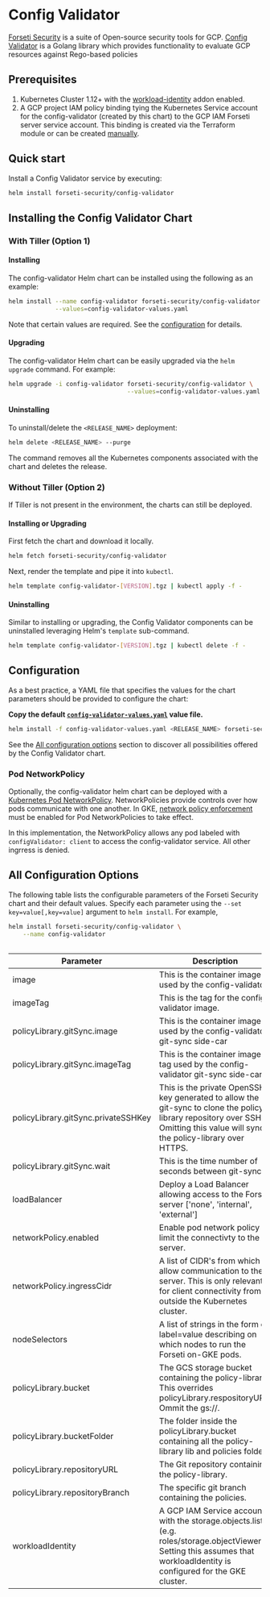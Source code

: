 # Config Validator

[Forseti Security](https://forsetisecurity.org/) is a suite of Open-source security tools for GCP.  [Config Validator](https://github.com/forseti-security/config-validator) is a Golang library which provides functionality to evaluate GCP resources against Rego-based policies

## Prerequisites

1. Kubernetes Cluster 1.12+ with the [workload-identity](https://cloud.google.com/kubernetes-engine/docs/how-to/workload-identity) addon enabled.
2. A GCP project IAM policy binding tying the Kubernetes Service account for the config-validator (created by this chart) to the GCP IAM Forseti server service account.  This binding is created via the Terraform module or can be created [manually](https://cloud.google.com/kubernetes-engine/docs/how-to/workload-identity#enable_workload_identity_on_a_new_cluster).

## Quick start
Install a Config Validator service by executing:

```bash
helm install forseti-security/config-validator
```

## Installing the Config Validator Chart

### With Tiller (Option 1)

#### Installing
The config-validator Helm chart can be installed using the following as an example:
```bash
helm install --name config-validator forseti-security/config-validator \
             --values=config-validator-values.yaml
```
Note that certain values are required.  See the [configuration](#configuration) for details.


#### Upgrading

The config-validator Helm chart can be easily upgraded via the ```helm upgrade``` command.  For example:
```bash
helm upgrade -i config-validator forseti-security/config-validator \
                                 --values=config-validator-values.yaml
```

#### Uninstalling

To uninstall/delete the `<RELEASE_NAME>` deployment:

```bash
helm delete <RELEASE_NAME> --purge
```

The command removes all the Kubernetes components associated with the chart and deletes the release.

### Without Tiller (Option 2)

If Tiller is not present in the environment, the charts can still be deployed.

#### Installing or Upgrading

First fetch the chart and download it locally.

```bash
helm fetch forseti-security/config-validator
```

Next, render the template and pipe it into `kubectl`. 

```bash
helm template config-validator-[VERSION].tgz | kubectl apply -f -
```

#### Uninstalling

Similar to installing or upgrading, the Config Validator components can be uninstalled leveraging Helm's `template` sub-command.

```bash
helm template config-validator-[VERSION].tgz | kubectl delete -f -
```

## Configuration

As a best practice, a YAML file that specifies the values for the chart parameters should be provided to configure the chart:

**Copy the default [`config-validator-values.yaml`](values.yaml) value file.**

```bash
helm install -f config-validator-values.yaml <RELEASE_NAME> forseti-security/config-validator
```

See the [All configuration options](#all-configuration-options) section to discover all possibilities offered by the Config Validator chart.

### Pod NetworkPolicy

Optionally, the config-validator helm chart can be deployed with a [Kubernetes Pod NetworkPolicy](https://kubernetes.io/docs/concepts/services-networking/network-policies/).  NetworkPolicies provide controls over how pods communicate with one another.  In GKE, [network policy enforcement](https://cloud.google.com/kubernetes-engine/docs/how-to/network-policy#using_network_policy_enforcement) must be enabled for Pod NetworkPolicies to take effect.

In this implementation, the NetworkPolicy allows any pod labeled with `configValidator: client` to access the config-validator service.  All other ingrress is denied.

## All Configuration Options

The following table lists the configurable parameters of the Forseti Security chart and their default values. Specify each parameter using the `--set key=value[,key=value]` argument to `helm install`. For example,

```bash
helm install forseti-security/config-validator \
    --name config-validator
    
```

| Parameter                                | Description                                    | Default|
| ----------------------------- | ------------------------------------ |------------------------------------------- |
| image          | This is the container image used by the config-validator  | `gcr.io/forseti-containers/config-validator` |
| imageTag       | This is the tag for the config-validator image.           | `latest` |
| policyLibrary.gitSync.image  | This is the container image used by the config-validator git-sync side-car | `gcr.io/google-containers/git-sync` |
| policyLibrary.gitSync.imageTag               | This is the container image tag used by the config-validator git-sync side-car | `v3.1.2` |
| policyLibrary.gitSync.privateSSHKey          | This is the private OpenSSH key generated to allow the git-sync to clone the policy library repository over SSH. Omitting this value will sync the policy-library over HTTPS. | `nil` |
| policyLibrary.gitSync.wait                   | This is the time number of seconds between git-syncs      | `30` |
| loadBalancer                  | Deploy a Load Balancer allowing access to the Forseti server ['none', 'internal', 'external'] | `none` |
| networkPolicy.enabled           | Enable pod network policy to limit the connectivty to the server. | `false` |
| networkPolicy.ingressCidr      | A list of CIDR's from which to allow communication to the server.  This is only relevant for client connectivity from outside the Kubernetes cluster. | `[]` |
| nodeSelectors                 | A list of strings in the form of label=value describing on which nodes to run the Forseti on-GKE pods. | `nil` |
| policyLibrary.bucket          | The GCS storage bucket containing the policy-library.  This overrides policyLibrary.respositoryURL. Ommit the gs://. | `nil` |
| policyLibrary.bucketFolder    | The folder inside the policyLibrary.bucket containing all the policy-library lib and policies folders | `policy-library` |
| policyLibrary.repositoryURL    | The Git repository containing the policy-library. | `https://github.com/forseti-security/policy-library` |
| policyLibrary.repositoryBranch | The specific git branch containing the policies. | `master` |
| workloadIdentity               | A GCP IAM Service account with the storage.objects.list (e.g. roles/storage.objectViewer) Setting this assumes that workloadIdentity is configured for the GKE cluster. | `nil` |